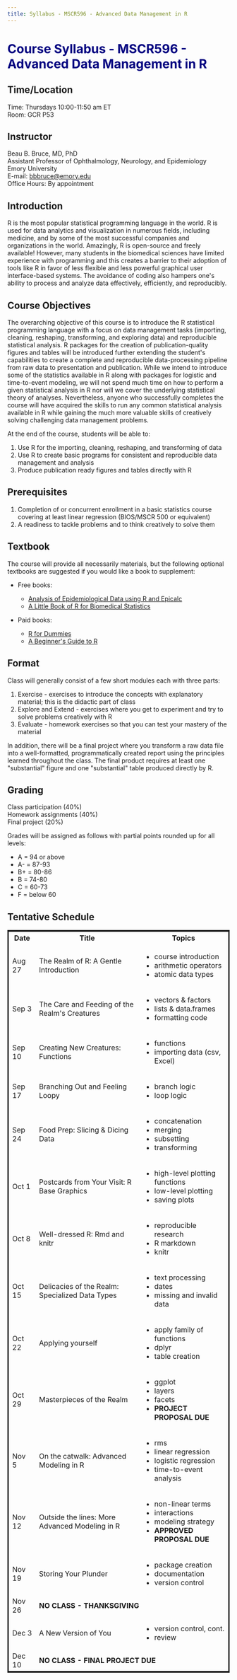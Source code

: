 ```yaml
---
title: Syllabus - MSCR596 - Advanced Data Management in R
---
```

<h1><style scoped>h1 { color: navy; }</style>
Course Syllabus - MSCR596 - Advanced Data Management in R</h1>

Time/Location
------------

Time: Thursdays 10:00-11:50 am ET  
Room: GCR P53  

Instructor
--------

Beau B. Bruce, MD, PhD  
Assistant Professor of Ophthalmology, Neurology, and Epidemiology  
Emory University  
E-mail: <bbbruce@emory.edu>  
Office Hours: By appointment

Introduction
----------

R is the most popular statistical programming language in the world.
R is used for data analytics and visualization in numerous fields,
including medicine, and by some of the most successful companies and
organizations in the world.  Amazingly, R is open-source and freely
available! However, many students in the biomedical sciences have
limited experience with programming and this creates a barrier to
their adoption of tools like R in favor of less flexible and less
powerful graphical user interface-based systems.  The avoidance of
coding also hampers one's ability to process and analyze data
effectively, efficiently, and reproducibly.


Course Objectives
---------------

The overarching objective of this course is to introduce the R
statistical programming language with a focus on data management tasks
(importing, cleaning, reshaping, transforming, and exploring data) and
reproducible statistical analysis. R packages for the creation of
publication-quality figures and tables will be introduced further
extending the student's capabilities to create a complete and
reproducible data-processing pipeline from raw data to presentation
and publication. While we intend to introduce some of the statistics
available in R along with packages for logistic and time-to-event
modeling, we will not spend much time on how to perform a given
statistical analysis in R nor will we cover the underlying statistical
theory of analyses.  Nevertheless, anyone who successfully completes
the course will have acquired the skills to run any common statistical
analysis available in R while gaining the much more valuable skills of
creatively solving challenging data management problems.


At the end of the course, students will be able to:

1.   Use R for the importing, cleaning, reshaping, and transforming of data
2.   Use R to create basic programs for consistent and reproducible data management and analysis
3.   Produce publication ready figures and tables directly with R


Prerequisites
-----------
1. Completion of or concurrent enrollment in a basic statistics course covering at least linear regression (BIOS/MSCR 500 or equivalent)
2. A readiness to tackle problems and to think creatively to solve them

Textbook
--------
The course will provide all necessarily materials, but the following
optional textbooks are suggested if you would like a book to supplement:

- Free books:
    - [Analysis of Epidemiological Data using R and Epicalc](https://cran.r-project.org/doc/contrib/Epicalc_Book.pdf)
    - [A Little Book of R for Biomedical Statistics
](http://a-little-book-of-r-for-biomedical-statistics.readthedocs.org/en/latest/index.html)

- Paid books:
    - [R for Dummies](http://www.amazon.com/R-Dummies-Andrie-Vries/dp/1119055806/)
    - [A Beginner's Guide to R](http://www.amazon.com/Beginners-Guide-Use-Alain-Zuur/dp/0387938362/)


Format
------
Class will generally consist of a few short modules each with three parts:

1. Exercise - exercises to introduce the concepts with explanatory
material; this is the didactic part of class
2. Explore and Extend - exercises where you get to experiment and try
to solve problems creatively with R
3. Evaluate - homework exercises so that you can test your mastery of
the material

In addition, there will be a final project where you transform a raw
data file into a well-formatted, programmatically created report using
the principles learned throughout the class.  The final product
requires at least one "substantial" figure and one "substantial" table
produced directly by R.

Grading
------
Class participation (40%)  
Homework assignments (40%)  
Final project (20%)

Grades will be assigned as follows with partial points rounded up for
all levels:

- A = 94 or above
- A- = 87-93 
- B+ = 80-86
- B = 74-80
- C = 60-73
- F = below 60

## Tentative Schedule

<table>
<style scoped>
table {
  border: solid;
  border-collapse: collapse;
}

td, th {
  border: solid;
  padding: 5px;
  }

td[colspan="2"] {
	text-align: center;
}

ul {
  margin: 0;
}
</style>
<tr><th>Date</th><th>Title</th><th>Topics</th></tr>
<tr><td>Aug 27</td><td>The Realm of R: A Gentle Introduction</td><td><ul><li>course introduction</li><li>arithmetic
		operators</li><li>atomic data types</li></ul></td></tr>
<tr><td>Sep
	3</td><td>The Care and
	Feeding of the Realm's Creatures</td><td><ul><li>vectors &
	factors</li><li>lists & data.frames</li><li>formatting code</li></ul></td></tr>
<tr><td>Sep 10</td><td>Creating New Creatures: Functions</td><td><ul><li>functions</li><li>importing data (csv,
		Excel)</li></ul></td></tr>
<tr><td>Sep 17</td><td>Branching Out and Feeling Loopy</td><td><ul><li>branch logic</li><li>loop logic</li></ul></td></tr>
<tr><td>Sep
	24</td><td>Food Prep: Slicing & Dicing Data</td><td><ul><li>concatenation</li><li>merging</li><li>subsetting</li><li>transforming</li></ul></td></tr>
<tr><td>Oct 1</td><td>Postcards from Your Visit: R Base
	Graphics</td><td><ul><li>high-level plotting
		functions</li><li>low-level plotting</li><li>saving plots</li></ul></td></tr>
<tr><td>Oct 8</td><td>Well-dressed R: Rmd and
	knitr</td><td><ul><li>reproducible research</li><li>R markdown</li><li>knitr</li></ul></td></tr>
<tr><td>Oct 15</td><td>Delicacies of the Realm: Specialized Data
	Types</td><td><ul><li>text
		processing</li><li>dates</li><li>missing and invalid data</li></ul></td></tr>
<tr><td>Oct 22</td><td>Applying yourself</td><td><ul><li>apply family
		of functions</li><li>dplyr</li><li>table creation</li></ul></td></tr>
<tr><td>Oct 29</td><td>Masterpieces of the
Realm</td><td><ul><li>ggplot</li><li>layers</li><li>facets</li><li><b>PROJECT
PROPOSAL DUE</b></ul></td></tr>
<tr><td>Nov 5</td><td>On the catwalk: Advanced Modeling in
	R</td><td><ul><li>rms</li><li>linear regression</li><li>logistic
		regression</li><li>time-to-event analysis</li></ul></td></tr>
<tr><td>Nov 12</td><td>Outside the lines: More Advanced Modeling in
	R</td><td><ul><li>non-linear
	terms</li><li>interactions</li><li>modeling
	strategy</li><li><b>APPROVED PROPOSAL DUE</b></li></ul></td></tr>
<tr><td>Nov 19</td><td>Storing Your Plunder</td><td><ul><li>package
		creation</li><li>documentation</li><li>version control</li></ul></td></tr>
<tr><td>Nov 26</td><td colspan="2"><b>NO CLASS - THANKSGIVING</b></td></tr>
<tr><td>Dec 3</td><td>A New Version of You</td><td><ul><li>version
		control, cont.</li><li>review</li></ul></td></tr>
<tr><td>Dec 10</td><td colspan="2"><b>NO CLASS - FINAL PROJECT DUE</b></td></tr>
</table>
